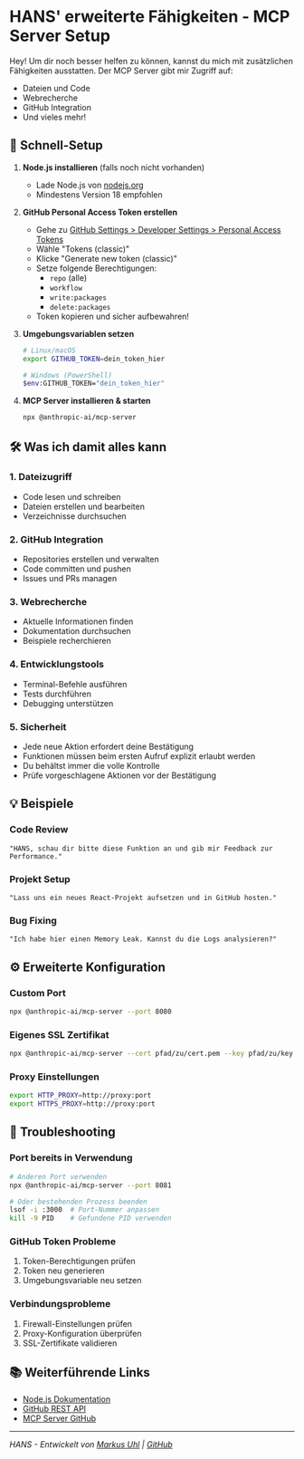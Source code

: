 # HANS' erweiterte Fähigkeiten - MCP Server Setup

Hey! Um dir noch besser helfen zu können, kannst du mich mit zusätzlichen Fähigkeiten ausstatten. Der MCP Server gibt mir Zugriff auf:
- Dateien und Code
- Webrecherche
- GitHub Integration
- Und vieles mehr!

## 🚀 Schnell-Setup

1. **Node.js installieren** (falls noch nicht vorhanden)
   - Lade Node.js von [nodejs.org](https://nodejs.org/)
   - Mindestens Version 18 empfohlen

2. **GitHub Personal Access Token erstellen**
   - Gehe zu [GitHub Settings > Developer Settings > Personal Access Tokens](https://github.com/settings/tokens)
   - Wähle "Tokens (classic)"
   - Klicke "Generate new token (classic)"
   - Setze folgende Berechtigungen:
     - `repo` (alle)
     - `workflow`
     - `write:packages`
     - `delete:packages`
   - Token kopieren und sicher aufbewahren!

3. **Umgebungsvariablen setzen**
   ```bash
   # Linux/macOS
   export GITHUB_TOKEN=dein_token_hier
   
   # Windows (PowerShell)
   $env:GITHUB_TOKEN="dein_token_hier"
   ```

4. **MCP Server installieren & starten**
   ```bash
   npx @anthropic-ai/mcp-server
   ```

## 🛠 Was ich damit alles kann

### 1. Dateizugriff
- Code lesen und schreiben
- Dateien erstellen und bearbeiten
- Verzeichnisse durchsuchen

### 2. GitHub Integration
- Repositories erstellen und verwalten
- Code committen und pushen
- Issues und PRs managen

### 3. Webrecherche
- Aktuelle Informationen finden
- Dokumentation durchsuchen
- Beispiele recherchieren

### 4. Entwicklungstools
- Terminal-Befehle ausführen
- Tests durchführen
- Debugging unterstützen

### 5. Sicherheit
- Jede neue Aktion erfordert deine Bestätigung
- Funktionen müssen beim ersten Aufruf explizit erlaubt werden
- Du behältst immer die volle Kontrolle
- Prüfe vorgeschlagene Aktionen vor der Bestätigung

## 💡 Beispiele

### Code Review
```
"HANS, schau dir bitte diese Funktion an und gib mir Feedback zur Performance."
```

### Projekt Setup
```
"Lass uns ein neues React-Projekt aufsetzen und in GitHub hosten."
```

### Bug Fixing
```
"Ich habe hier einen Memory Leak. Kannst du die Logs analysieren?"
```

## ⚙️ Erweiterte Konfiguration

### Custom Port
```bash
npx @anthropic-ai/mcp-server --port 8080
```

### Eigenes SSL Zertifikat
```bash
npx @anthropic-ai/mcp-server --cert pfad/zu/cert.pem --key pfad/zu/key.pem
```

### Proxy Einstellungen
```bash
export HTTP_PROXY=http://proxy:port
export HTTPS_PROXY=http://proxy:port
```

## 🔧 Troubleshooting

### Port bereits in Verwendung
```bash
# Anderen Port verwenden
npx @anthropic-ai/mcp-server --port 8081

# Oder bestehenden Prozess beenden
lsof -i :3000  # Port-Nummer anpassen
kill -9 PID    # Gefundene PID verwenden
```

### GitHub Token Probleme
1. Token-Berechtigungen prüfen
2. Token neu generieren
3. Umgebungsvariable neu setzen

### Verbindungsprobleme
1. Firewall-Einstellungen prüfen
2. Proxy-Konfiguration überprüfen
3. SSL-Zertifikate validieren

## 📚 Weiterführende Links

- [Node.js Dokumentation](https://nodejs.org/docs)
- [GitHub REST API](https://docs.github.com/rest)
- [MCP Server GitHub](https://github.com/anthropics/mcp-server)

---
*HANS - Entwickelt von [Markus Uhl](mailto:markus.uhl@gmail.com) | [GitHub](https://github.com/slarty667)*
